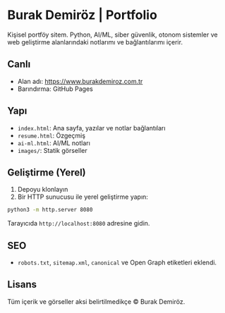 # Burak Demiröz | Portfolio

Kişisel portföy sitem. Python, AI/ML, siber güvenlik, otonom sistemler ve web geliştirme alanlarındaki notlarımı ve bağlantılarımı içerir.

## Canlı
- Alan adı: https://www.burakdemiroz.com.tr
- Barındırma: GitHub Pages

## Yapı
- `index.html`: Ana sayfa, yazılar ve notlar bağlantıları
- `resume.html`: Özgeçmiş
- `ai-ml.html`: AI/ML notları
- `images/`: Statik görseller

## Geliştirme (Yerel)
1. Depoyu klonlayın
2. Bir HTTP sunucusu ile yerel geliştirme yapın:

```bash
python3 -m http.server 8080
```

Tarayıcıda `http://localhost:8080` adresine gidin.

## SEO
- `robots.txt`, `sitemap.xml`, `canonical` ve Open Graph etiketleri eklendi.

## Lisans
Tüm içerik ve görseller aksi belirtilmedikçe © Burak Demiröz.
